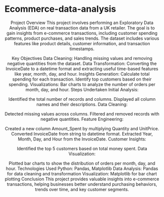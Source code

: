 # Ecommerce-data-analysis
<div align="Center">
  
Project Overview
This project involves performing an Exploratory Data Analysis (EDA) on real transaction data from a UK retailer. The goal is to gain insights from e-commerce transactions, including customer spending patterns, product purchases, and sales trends. The dataset includes various features like product details, customer information, and transaction timestamps.

Key Objectives
Data Cleaning: Handling missing values and removing negative quantities from the dataset.
Data Transformation: Converting the InvoiceDate to a datetime format and extracting useful time-based features like year, month, day, and hour.
Insights Generation:
Calculate total spending for each transaction.
Identify top customers based on their spending.
Visualizations:
Bar charts to analyze the number of orders per month, day, and hour.
Steps Undertaken
Initial Analysis:

Identified the total number of records and columns.
Displayed all column names and their descriptions.
Data Cleaning:

Detected missing values across columns.
Filtered and removed records with negative quantities.
Feature Engineering:

Created a new column Amount_Spent by multiplying Quantity and UnitPrice.
Converted InvoiceDate from string to datetime format.
Extracted Year, Month, Day, and Hour from the InvoiceDate.
Customer Insights:

Identified the top 5 customers based on total money spent.
Data Visualization:

Plotted bar charts to show the distribution of orders per month, day, and hour.
Technologies Used
Python: Pandas, Matplotlib
Data Analysis: Pandas for data cleaning and transformation
Visualization: Matplotlib for bar chart plotting
Conclusion
This project provides valuable insights into e-commerce transactions, helping businesses better understand purchasing behaviors, trends over time, and key customer segments.

